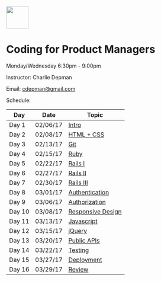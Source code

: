 # <img src="https://cloud.githubusercontent.com/assets/8397980/19818474/bd21af4c-9d04-11e6-8df6-1ed154718dce.png" height="60">

# Coding for Product Managers
Monday/Wednesday 6:30pm - 9:00pm

Instructor: Charlie Depman

Email: cdepman@gmail.com

Schedule:

| Day | Date | Topic |
|-----|-------|------|
| Day 1 | 02/06/17 | [Intro](intro)
| Day 2 | 02/08/17 | [HTML + CSS](html-css)
| Day 3 | 02/13/17 | [Git](git)
| Day 4 | 02/15/17 | [Ruby](ruby)
| Day 5 | 02/22/17 | [Rails I](rails-1)
| Day 6 | 02/27/17 | [Rails II](rails-2)
| Day 7 | 02/30/17 | [Rails III](rails-3)
| Day 8 | 03/01/17 | [Authentication](authentication)
| Day 9 | 03/06/17 | [Authorization](authorization)
| Day 10 | 03/08/17 | [Responsive Design](responsive-design)
| Day 11 | 03/13/17 | [Javascript](javascript)
| Day 12 | 03/15/17 | [jQuery](jquery)
| Day 13 | 03/20/17 | [Public APIs](public-apis)
| Day 14 | 03/22/17 | [Testing](testing)
| Day 15 | 03/27/17 | [Deployment](deployment)
| Day 16 | 03/29/17 | [Review](review)
